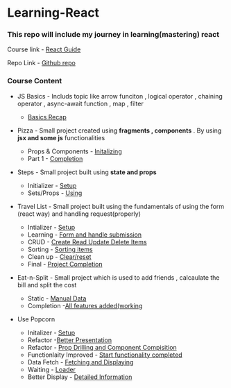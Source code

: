 # Learning-React

### This repo will include my journey in learning(mastering) react

Course link - [React Guide](https://www.udemy.com/course/the-ultimate-react-course/learn/lecture/37351178#overview)

Repo Link - [Github repo](https://github.com/jonasschmedtmann/ultimate-react-course)

### Course Content

- JS Basics - Includs topic like arrow funciton , logical operator , chaining operator , async-await function , map , filter 
  - [Basics Recap](https://github.com/Ravkeerat02/Learning-React/blob/main/js-review/script.js)
- Pizza - Small project created using **fragments , components** . By using **jsx and some js** functionalities
  - Props & Components - [Initalizing](https://github.com/Ravkeerat02/Learning-React/blob/main/pizza/src/index.js)
  - Part 1 - [Completion](https://github.com/Ravkeerat02/Learning-React/tree/main/pizza)
 
- Steps - Small project built using **state and props**
  - Initializer - [Setup](https://github.com/Ravkeerat02/Learning-React/tree/main/steps)
  - Sets/Props - [Using](https://github.com/Ravkeerat02/Learning-React/blob/main/steps/src/App.js)
 
- Travel List - Small project built using the fundamentals of using the form (react way) and handling request(properly)
  - Intializer - [Setup](https://github.com/Ravkeerat02/Learning-React/tree/main/travel-list)
  - Learning - [Form and handle submission](https://github.com/Ravkeerat02/Learning-React/blob/main/travel-list/src/App.js)
  - CRUD - [Create Read Update Delete Items](https://github.com/Ravkeerat02/Learning-React/blob/main/travel-list/src/App.js)
  -  Sorting - [Sorting items](https://github.com/Ravkeerat02/Learning-React/blob/main/travel-list/src/App.js)
  -  Clean up - [Clear/reset](https://github.com/Ravkeerat02/Learning-React/blob/main/travel-list/src/App.js)
  -  Final - [Project Completion](https://github.com/Ravkeerat02/Learning-React/tree/main/travel-list/src)
 
- Eat-n-Split - Small project which is used to add friends , calcaulate the bill and split the cost
  - Static - [Manual Data](https://github.com/Ravkeerat02/Learning-React/blob/127afcbf0b55b8386ed294f7685d56a92f6ca556/eat-n-split/src/App.js)
  - Completion -[All features added(working](https://github.com/Ravkeerat02/Learning-React/blob/main/eat-n-split/src/App.js)
 
- Use Popcorn
  - Initalizer - [Setup](https://github.com/Ravkeerat02/Learning-React/tree/main/usepopcorn)
  - Refactor -[Better Presentation](https://github.com/Ravkeerat02/Learning-React/blob/main/usepopcorn/src/App.js)
  - Refactor - [Prop Drilling and Component Compisition](https://github.com/Ravkeerat02/Learning-React/blob/main/usepopcorn/src/App.js)
  - Functionlaity Improved - [Start functionality completed](https://github.com/Ravkeerat02/Learning-React/blob/main/usepopcorn/src/StarRating.js)
  - Data Fetch - [Fetching and Displaying](https://github.com/Ravkeerat02/Learning-React/blob/main/usepopcorn/src/App.js)
  - Waiting - [Loader](https://github.com/Ravkeerat02/Learning-React/blob/main/usepopcorn/src/App.js)
  -  Better Display - [Detailed Information](https://github.com/Ravkeerat02/Learning-React/blob/main/usepopcorn/src/App.js)
